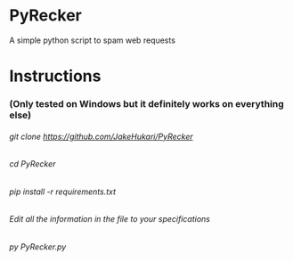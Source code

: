 # PyRecker
A simple python script to spam web requests

# Instructions
### (Only tested on Windows but it definitely works on everything else)
###### git clone https://github.com/JakeHukari/PyRecker
###### cd PyRecker
###### pip install -r requirements.txt
###### Edit all the information in the file to your specifications
###### py PyRecker.py
